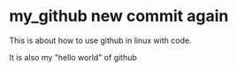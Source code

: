 # my_github  new commit again
This is about how to use github in linux with code.

It is also my "hello world" of github
